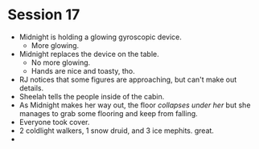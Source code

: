 # Session 17
* Midnight is holding a glowing gyroscopic device.
	* More glowing.
* Midnight replaces the device on the table.
	* No more glowing.
	* Hands are nice and toasty, tho.
* RJ notices that some figures are approaching, but can't make out details.
* Sheelah tells the people inside of the cabin.
* As Midnight makes her way out, the floor _collapses under her_ but she manages to grab some flooring and keep from falling.
* Everyone took cover.
* 2 coldlight walkers, 1 snow druid, and 3 ice mephits. great.
* 
<!--stackedit_data:
eyJoaXN0b3J5IjpbLTk2NTM4NzU3NiwxMTUwNTUyNDUsMTY0OT
gwMDY1OSwtMTMwNTA5MDY1MCwtOTI1NTY2MDk0LC00MTYxNDI2
MTFdfQ==
-->
